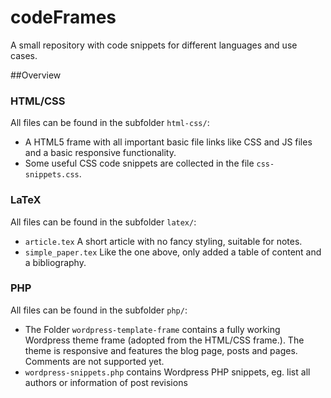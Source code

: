 codeFrames
==========

A small repository with code snippets for different languages and use cases.


##Overview

### HTML/CSS
All files can be found in the subfolder `html-css/`:

- A HTML5 frame with all important basic file links like CSS and JS files and a basic responsive functionality.
- Some useful CSS code snippets are collected in the file `css-snippets.css`.

### LaTeX
All files can be found in the subfolder `latex/`:

- `article.tex` A short article with no fancy styling, suitable for notes.
- `simple_paper.tex` Like the one above, only added a table of content and a bibliography.

### PHP
All files can be found in the subfolder `php/`:

- The Folder `wordpress-template-frame` contains a fully working Wordpress theme frame (adopted from the HTML/CSS frame.). The theme is responsive and features the blog page, posts and pages. Comments are not supported yet.
- `wordpress-snippets.php` contains Wordpress PHP snippets, eg. list all authors or information of post revisions